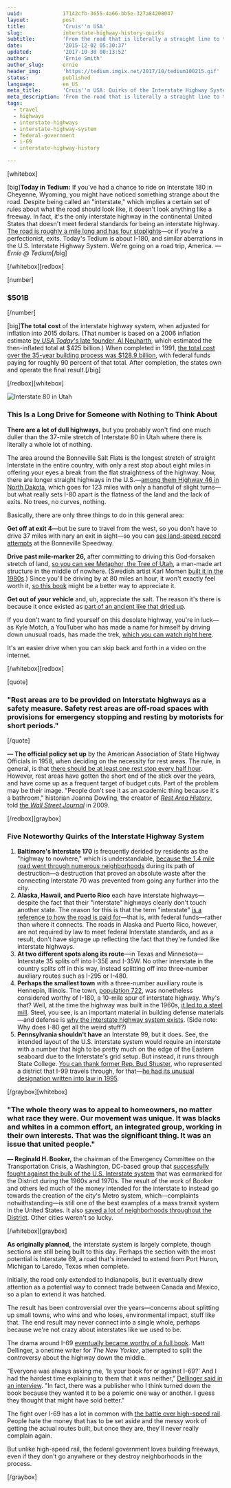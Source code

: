 ```yaml
---
uuid:             17142cfb-3655-4a66-bb5e-327a84208047
layout:           post
title:            'Cruis''n USA'
slug:             interstate-highway-history-quirks
subtitle:         'From the road that is literally a straight line to the tiny town with its own freeway, here''s the weirdest stuff about interstate highways we could find.'
date:             '2015-12-02 05:30:37'
updated:          '2017-10-30 00:13:52'
author:           'Ernie Smith'
author_slug:      ernie
header_img:       'https://tedium.imgix.net/2017/10/tedium100215.gif'
status:           published
language:         en_US
meta_title:       'Cruis''n USA: Quirks of the Interstate Highway System'
meta_description: 'From the road that is literally a straight line to the tiny town with its own freeway, here''s the weirdest stuff about interstate highways we could find.'
tags:
  - travel
  - highways
  - interstate-highways
  - interstate-highway-system
  - federal-government
  - i-69
  - interstate-highway-history

---
```


[whitebox]

[big]**Today in Tedium:** If you've had a chance to ride on Interstate 180 in Cheyenne, Wyoming, you might have noticed something strange about the road. Despite being called an "interstate," which implies a certain set of rules about what the road should look like, it doesn't look anything like a freeway. In fact, it's the only interstate highway in the continental United States that doesn't meet federal standards for being an interstate highway. [The road is roughly a mile long and has four stoplights](http://www.interstate-guide.com/i-180_wy.html)—or if you're a perfectionist, exits. Today's Tedium is about I-180, and similar aberrations in the U.S. Interstate Highway System. We're going on a road trip, America. *— Ernie @ Tedium*[/big]

[/whitebox][redbox]

[number]
### $501B
[/number]

[big]**The total cost** of the interstate highway system, when adjusted for inflation into 2015 dollars. (That number is based on a 2006 inflation estimate [by *USA Today*'s late founder, Al Neuharth](http://usatoday30.usatoday.com/news/opinion/columnist/neuharth/2006-06-22-interstates_x.htm), which estimated the then-inflated total at $425 billion.) When completed in 1991, [the total cost over the 35-year building process was $128.9 billion](https://www.fhwa.dot.gov/interstate/faq.cfm), with federal funds paying for roughly 90 percent of that total. After completion, the states own and operate the final result.[/big]

[/redbox][whitebox]

![Interstate 80 in Utah](https://tedium.imgix.net/2017/10/1202_interstate.jpg)

### This Is a Long Drive for Someone with Nothing to Think About

**There are a lot of dull highways,** but you probably won't find one much duller than the 37-mile stretch of Interstate 80 in Utah where there is literally a whole lot of nothing.

The area around the Bonneville Salt Flats is the longest stretch of straight Interstate in the entire country, with only a rest stop about eight miles in offering your eyes a break from the flat straightness of the highway. Now, there are longer straight highways in the U.S.—[among them Highway 46 in North Dakota](http://www.roadsideamerica.com/story/11799), which goes for 123 miles with only a handful of slight turns—but what really sets I-80 apart is the flatness of the land and the lack of exits. No trees, no curves, nothing.

Basically, there are only three things to do in this general area:

**Get off at exit 4**—but be sure to travel from the west, so you don't have to drive 37 miles with nary an exit in sight—so you can [see land-speed record attempts](http://amzn.to/1jxOhWT) at the Bonneville Speedway.

**Drive past mile-marker 26,** after committing to driving this God-forsaken stretch of land, [so you can see Metaphor, the Tree of Utah](http://www.tripadvisor.com/Attraction_Review-g57164-d4006691-Reviews-Metaphor_Tree_of_Utah-Wendover_Utah.html), a man-made art structure in the middle of nowhere. (Swedish artist Karl Momen [built it in the 1980s](http://www.karlmomen.com/tree-of-utah/).) Since you'll be driving by at 80 miles an hour, it won't exactly feel worth it, [so this book](http://amzn.to/1jxOkSC) might be a better way to appreciate it.

**Get out of your vehicle** and, uh, appreciate the salt. The reason it's there is because it once existed as [part of an ancient like that dried up](http://www.britannica.com/place/Lake-Bonneville).

If you don't want to find yourself on this desolate highway, you're in luck—as Kyle Motch, a YouTuber who has made a name for himself by driving down unusual roads, has made the trek, [which you can watch right here](https://www.youtube.com/watch?v=SUknTC0-K8E).

It's an easier drive when you can skip back and forth in a video on the internet.

[/whitebox][redbox]

[quote]
### "Rest areas are to be provided on Interstate highways as a safety measure.  Safety rest areas are off-road spaces with provisions for emergency stopping and resting by motorists for short periods."
[/quote]

**— The official policy set up** by the American Association of State Highway Officials in 1958, when deciding on the necessity for rest areas. The rule, in general, is that [there should be at least one rest stop every half hour](http://www.slate.com/articles/life/travel_explainer/2015/08/rest_stop_distance_how_is_the_placement_of_rest_areas_on_highways_decided.html). However, rest areas have gotten the short end of the stick over the years, and have come up as a frequent target of budget cuts. Part of the problem may be their image. "People don't see it as an academic thing because it's a bathroom," historian Joanna Dowling, the creator of [*Rest Area History*](http://www.restareahistory.org/), told [the *Wall Street Journal*](http://www.wsj.com/articles/SB124656938899088487) in 2009.

[/redbox][graybox]

### Five Noteworthy Quirks of the Interstate Highway System

1. **Baltimore's Interstate 170** is frequently derided by residents as the "highway to nowhere," which is understandable, [because the 1.4 mile road went through numerous neighborhoods](http://www.aaroads.com/guide.php?page=i0170md) during its path of destruction—a destruction that proved an absolute waste after the connecting Interstate 70 was prevented from going any further into the city.
2. **Alaska, Hawaii, and Puerto Rico** each have interstate highways—despite the fact that their "interstate" highways clearly don't touch another state. The reason for this is that the term "interstate" [is a reference to how the road is paid for](https://www.fhwa.dot.gov/infrastructure/hawaii.cfm)—that is, with federal funds—rather than where it connects. The roads in Alaska and Puerto Rico, however, are not required by law to meet federal Interstate standards, and as a result, don't have signage up reflecting the fact that they're funded like interstate highways.
3. **At two different spots along its route**—in Texas and Minnesota—Interstate 35 splits off into I-35E and I-35W. No other interstate in the country splits off in this way, instead splitting off into three-number auxiliary routes such as I-295 or I-480.
4. **Perhaps the smallest town** with a three-number auxiliary route is Hennepin, Illinois. The town, [population 722](https://www.google.com/publicdata/explore?ds=kf7tgg1uo9ude_&met_y=population&idim=place:1734098&hl=en&dl=en), was nonetheless considered worthy of I-180, a 10-mile spur of interstate highway. Why's that? Well, at the time the highway was built in the 1960s, [it led to a steel mill](http://www.johnweeks.com/river_illinois/pages/illB10.html). Steel, you see, is an important material in building defense materials—and defense is [why the interstate highway system exists](http://www.globalsecurity.org/military/facility/ndhs.htm). (Side note: Why does I-80 get all the weird stuff?)
5. **Pennsylvania shouldn't have** an Interstate 99, but it does. See, the intended layout of the U.S. interstate system would require an interstate with a number that high to be pretty much on the edge of the Eastern seaboard due to the Interstate's grid setup. But instead, it runs through State College. [You can thank former Rep. Bud Shuster](http://www.nytimes.com/2008/12/28/us/28highway.html?_r=0), who represented a district that I-99 travels through, for that—[he had its unusual designation written into law in 1995](http://articles.philly.com/1996-05-06/news/25623554_1_road-projects-highway-projects-bud-shuster).

[/graybox][whitebox]

### "The whole theory was to appeal to homeowners, no matter what race they were. Our movement was unique. It was blacks and whites in a common effort, an integrated group, working in their own interests. That was the significant thing. It was an issue that united people."

**— Reginald H. Booker,** the chairman of the Emergency Committee on the Transportation Crisis, a Washington, DC-based group that [successfully fought against the bulk of the U.S. Interstate system](http://www.washingtonpost.com/wp-srv/metro/endofroads.pdf) that was earmarked for the District during the 1960s and 1970s. The result of the work of Booker and others led much of the money intended for the interstate to instead go towards the creation of the city's Metro system, which—complaints notwithstanding—is still one of the best examples of a mass transit system in the United States. It also [saved a lot of neighborhoods throughout the District](http://www.washingtonian.com/blogs/capitalcomment/history/the-insane-highway-plan-that-would-have-bulldozed-washington-dcs-most-charming-neighborhoods.php). Other cities weren't so lucky.

[/whitebox][graybox]

**As originally planned,** the interstate system is largely complete, though sections are still being built to this day. Perhaps the section with the most potential is Interstate 69, a road that's intended to extend from Port Huron, Michigan to Laredo, Texas when complete.

Initially, the road only extended to Indianapolis, but it eventually drew attention as a potential way to connect trade between Canada and Mexico, so a plan to extend it was hatched.

The result has been controversial over the years—concerns about splitting up small towns, who wins and who loses, environmental impact, stuff like that. The end result may never connect into a single whole, perhaps because we're not crazy about interstates like we used to be.

The drama around I-69 [eventually became worthy of a full book](http://amzn.to/1O2wlw5). Matt Dellinger, a onetime writer for *The New Yorker*, attempted to split the controversy about the highway down the middle.

"Everyone was always asking me, 'Is your book for or against I-69?' And I had the hardest time explaining to them that it was neither," [Dellinger said in an interview](http://carolpolsgrove.com/interviewmatt-dellinger/). "In fact, there was a publisher who I think turned down the book because they wanted it to be a polemic one way or another. I guess they thought that might have sold better."

The fight over I-69 has a lot in common with [the battle over high-speed rail](http://www.citylab.com/politics/2014/08/why-cant-the-united-states-build-a-high-speed-rail-system/375980/). People hate the money that has to be set aside and the messy work of getting the actual routes built, but once they are, they'll never really complain again.

But unlike high-speed rail, the federal government loves building freeways, even if they don't go anywhere or they destroy neighborhoods in the process.

[/graybox]
